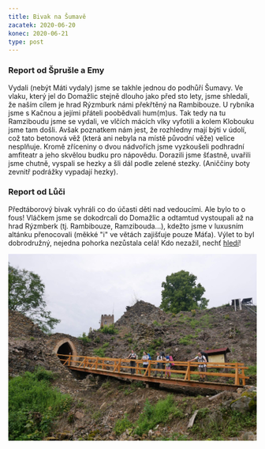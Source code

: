 ```yaml
---
title: Bivak na Šumavě
zacatek: 2020-06-20
konec: 2020-06-21
type: post
---
```

### Report od Šprušle a Emy

Vydali (nebýt Máti vydaly) jsme se takhle jednou do podhůří Šumavy. Ve vlaku, který  jel do Domažlic stejně dlouho jako před sto lety, jsme shledali, že naším cílem je hrad Rýzmburk námi překřtěný na Rambibouze. U rybníka jsme s Kačnou a jejími přáteli poobědvali hum(m)us. Tak tedy na tu Ramziboudu jsme se vydali, ve vlčích mácích vlky vyfotili a kolem Klobouku jsme tam došli. Avšak poznatkem nám jest, že rozhledny mají býti v údolí, což tato betonová věž (která ani nebyla na místě původní věže) velice nesplňuje. Kromě zříceniny o dvou nádvořích jsme vyzkoušeli podhradní amfiteatr a jeho skvělou budku pro nápovědu. Dorazili jsme šťastně, uvařili jsme chutně, vyspali se hezky a šli dál podle zelené stezky. (Aniččiny boty zevnitř podrážky vypadají hezky). 

### Report od Lůči

Předtáborový bivak vyhráli co do účasti děti nad vedoucími. Ale bylo to o fous! Vláčkem jsme se dokodrcali do Domažlic a odtamtud vystoupali až na hrad Rýzmberk (tj. Rambibouze, Ramzibouda...), kdežto jsme v luxusním altánku přenocovali (měkké "i" ve větách zajišťuje pouze Máťa). Výlet to byl dobrodružný, nejedna pohorka nezůstala celá! Kdo nezažil, nechť [hledí](https://eu.zonerama.com/vlci-keblany/1303470?secret=R29V8G02MMYv0gPl94klH1g49&count=46)!

![](bivaaak.jpg)